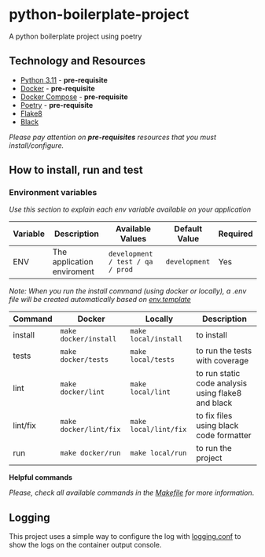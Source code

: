 # python-boilerplate-project

A python boilerplate project using poetry

## Technology and Resources

- [Python 3.11](https://www.python.org/downloads/release/python-3110/) - **pre-requisite**
- [Docker](https://www.docker.com/get-started) - **pre-requisite**
- [Docker Compose](https://docs.docker.com/compose/) - **pre-requisite**
- [Poetry](https://python-poetry.org/) - **pre-requisite**
- [Flake8](https://flake8.pycqa.org/en/latest/)
- [Black](https://black.readthedocs.io/en/stable/)

*Please pay attention on **pre-requisites** resources that you must install/configure.*

## How to install, run and test

### Environment variables

*Use this section to explain each env variable available on your application* 

Variable | Description | Available Values | Default Value | Required
--- | --- | --- | --- | ---
ENV | The application enviroment |  `development / test / qa / prod` | `development` | Yes

*Note: When you run the install command (using docker or locally), a .env file will be created automatically based on [env.template](env.template)*

Command | Docker | Locally | Description
---- | ------- | ------- | -------
install | `make docker/install` | `make local/install` | to install
tests | `make docker/tests` | `make local/tests` | to run the tests with coverage
lint | `make docker/lint` | `make local/lint` | to run static code analysis using flake8 and black
lint/fix | `make docker/lint/fix` | `make local/lint/fix` | to fix files using black code formatter
run | `make docker/run` | `make local/run` | to run the project

**Helpful commands**

*Please, check all available commands in the [Makefile](Makefile) for more information*.

## Logging

This project uses a simple way to configure the log with [logging.conf](logging.conf) to show the logs on the container output console.
